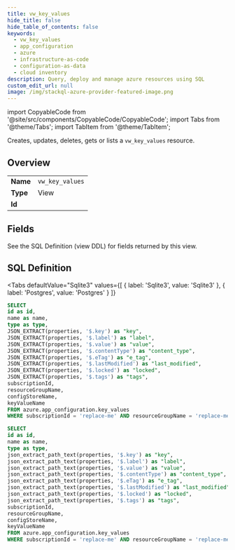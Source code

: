 ```yaml
--- 
title: vw_key_values
hide_title: false
hide_table_of_contents: false
keywords:
  - vw_key_values
  - app_configuration
  - azure
  - infrastructure-as-code
  - configuration-as-data
  - cloud inventory
description: Query, deploy and manage azure resources using SQL
custom_edit_url: null
image: /img/stackql-azure-provider-featured-image.png
---
```


import CopyableCode from '@site/src/components/CopyableCode/CopyableCode';
import Tabs from '@theme/Tabs';
import TabItem from '@theme/TabItem';

Creates, updates, deletes, gets or lists a <code>vw_key_values</code> resource.

## Overview
<table><tbody>
<tr><td><b>Name</b></td><td><code>vw_key_values</code></td></tr>
<tr><td><b>Type</b></td><td>View</td></tr>
<tr><td><b>Id</b></td><td><CopyableCode code="azure.app_configuration.vw_key_values" /></td></tr>
</tbody></table>

## Fields

See the SQL Definition (view DDL) for fields returned by this view.

## SQL Definition

<Tabs
defaultValue="Sqlite3"
values={[
{ label: 'Sqlite3', value: 'Sqlite3' },
{ label: 'Postgres', value: 'Postgres' }
]}
>
<TabItem value="Sqlite3">

```sql
SELECT
id as id,
name as name,
type as type,
JSON_EXTRACT(properties, '$.key') as "key",
JSON_EXTRACT(properties, '$.label') as "label",
JSON_EXTRACT(properties, '$.value') as "value",
JSON_EXTRACT(properties, '$.contentType') as "content_type",
JSON_EXTRACT(properties, '$.eTag') as "e_tag",
JSON_EXTRACT(properties, '$.lastModified') as "last_modified",
JSON_EXTRACT(properties, '$.locked') as "locked",
JSON_EXTRACT(properties, '$.tags') as "tags",
subscriptionId,
resourceGroupName,
configStoreName,
keyValueName
FROM azure.app_configuration.key_values
WHERE subscriptionId = 'replace-me' AND resourceGroupName = 'replace-me' AND configStoreName = 'replace-me' AND keyValueName = 'replace-me';
```

</TabItem>
<TabItem value="Postgres">

```sql
SELECT
id as id,
name as name,
type as type,
json_extract_path_text(properties, '$.key') as "key",
json_extract_path_text(properties, '$.label') as "label",
json_extract_path_text(properties, '$.value') as "value",
json_extract_path_text(properties, '$.contentType') as "content_type",
json_extract_path_text(properties, '$.eTag') as "e_tag",
json_extract_path_text(properties, '$.lastModified') as "last_modified",
json_extract_path_text(properties, '$.locked') as "locked",
json_extract_path_text(properties, '$.tags') as "tags",
subscriptionId,
resourceGroupName,
configStoreName,
keyValueName
FROM azure.app_configuration.key_values
WHERE subscriptionId = 'replace-me' AND resourceGroupName = 'replace-me' AND configStoreName = 'replace-me' AND keyValueName = 'replace-me';
```

</TabItem>
</Tabs>
